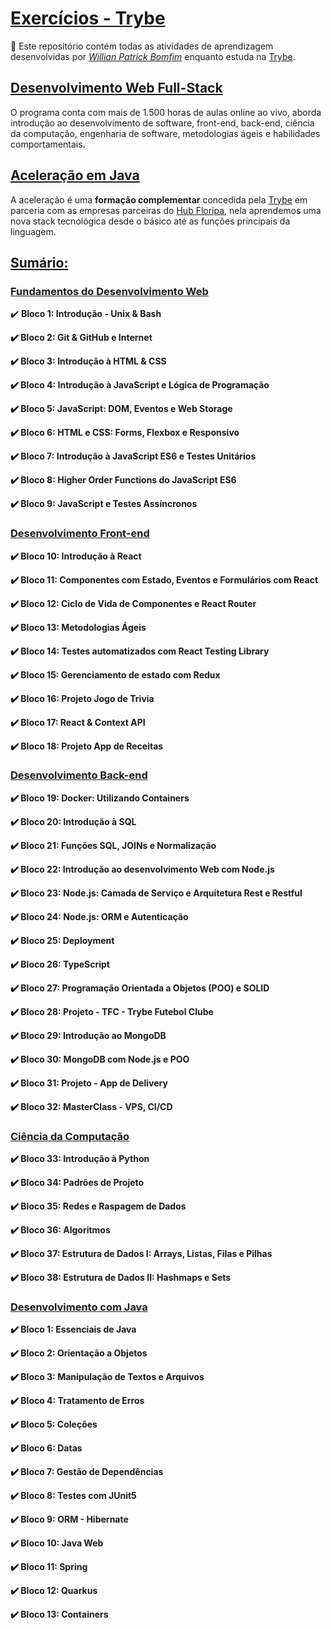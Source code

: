 # <u>Exercícios - Trybe</u>

:rocket: Este repositório contém todas as atividades de aprendizagem desenvolvidas por _[Willian Patrick Bomfim](https://www.linkedin.com/in/willianbomfim)_ enquanto estuda na [Trybe](https://www.betrybe.com/). 

## <u>Desenvolvimento Web Full-Stack</u>

O programa conta com mais de 1.500 horas de aulas online ao vivo, aborda introdução ao desenvolvimento de software, front-end, back-end, ciência da computação, engenharia de software, metodologias ágeis e habilidades comportamentais.

## <u>Aceleração em Java</u>

A aceleração é uma **formação complementar** concedida pela [Trybe](https://www.betrybe.com/) em parceria com as empresas parceiras do [Hub Floripa](https://hubfloripa.com.br/), nela aprendemos uma nova stack tecnológica desde o básico até as funções principais da linguagem.



## <u>Sumário:</u>

### <u>Fundamentos do Desenvolvimento Web</u>

✔️ **Bloco 1: Introdução - Unix & Bash**

**✔️ Bloco 2: Git & GitHub e Internet**

**✔️ Bloco 3: Introdução à HTML & CSS**

**✔️ Bloco 4: Introdução à JavaScript e Lógica de Programação**

**✔️ Bloco 5: JavaScript: DOM, Eventos e Web Storage**

**✔️ Bloco 6: HTML e CSS: Forms, Flexbox e Responsivo**

**✔️ Bloco 7: Introdução à JavaScript ES6 e Testes Unitários**

**✔️ Bloco 8: Higher Order Functions do JavaScript ES6**

**✔️ Bloco 9: JavaScript e Testes Assíncronos**

### <u>Desenvolvimento Front-end</u>

**✔️ Bloco 10: Introdução à React**

**✔️ Bloco 11: Componentes com Estado, Eventos e Formulários com React**

**✔️ Bloco 12: Ciclo de Vida de Componentes e React Router**

**✔️ Bloco 13: Metodologias Ágeis**

**✔️ Bloco 14: Testes automatizados com React Testing Library**

**✔️ Bloco 15: Gerenciamento de estado com Redux**

**✔️ Bloco 16: Projeto Jogo de Trivia**

**✔️ Bloco 17: React & Context API**

**✔️ Bloco 18: Projeto App de Receitas**

### <u>Desenvolvimento Back-end</u>

**✔️ Bloco 19: Docker: Utilizando Containers**

**✔️ Bloco 20: Introdução à SQL**

**✔️ Bloco 21: Funções SQL, JOINs e Normalização**

**✔️ Bloco 22: Introdução ao desenvolvimento Web com Node.js**

**✔️ Bloco 23: Node.js: Camada de Serviço e Arquitetura Rest e Restful**

**✔️ Bloco 24: Node.js: ORM e Autenticação**

**✔️ Bloco 25: Deployment**

**✔️ Bloco 26: TypeScript**

**✔️ Bloco 27: Programação Orientada a Objetos (POO) e SOLID**

**✔️ Bloco 28: Projeto - TFC - Trybe Futebol Clube**

**✔️ Bloco 29: Introdução ao MongoDB**

**✔️ Bloco 30: MongoDB com Node.js e POO**

**✔️ Bloco 31: Projeto - App de Delivery**

**✔️ Bloco 32: MasterClass - VPS, CI/CD**

### <u>Ciência da Computação</u>

**✔️ Bloco 33: Introdução à Python**

**✔️ Bloco 34: Padrões de Projeto**

**✔️ Bloco 35: Redes e Raspagem de Dados**

**✔️ Bloco 36: Algoritmos**

**✔️ Bloco 37: Estrutura de Dados I: Arrays, Listas, Filas e Pilhas**

**✔️ Bloco 38: Estrutura de Dados II: Hashmaps e Sets**

### <u>Desenvolvimento com Java</u>

**✔️ Bloco 1: Essenciais de Java**

**✔️ Bloco 2: Orientação a Objetos**

**✔️ Bloco 3: Manipulação de Textos e Arquivos**

**✔️ Bloco 4: Tratamento de Erros**

**✔️ Bloco 5: Coleções**

**✔️ Bloco 6: Datas**

**✔️ Bloco 7: Gestão de Dependências**

**✔️ Bloco 8: Testes com JUnit5**

**✔️ Bloco 9: ORM - Hibernate**

**✔️ Bloco 10: Java Web**

**✔️ Bloco 11: Spring**

**✔️ Bloco 12: Quarkus**

**✔️ Bloco 13: Containers**

